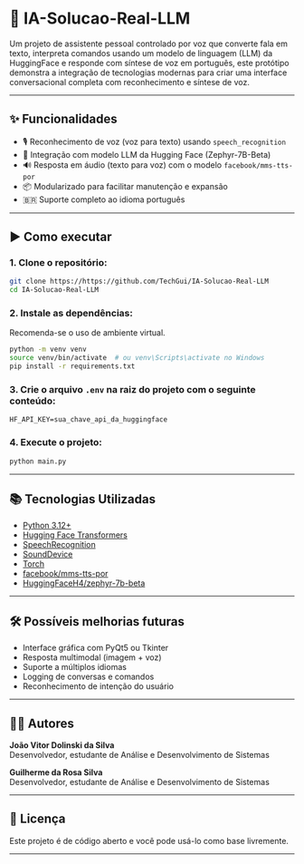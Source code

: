 # 🤖 IA-Solucao-Real-LLM 

Um projeto de assistente pessoal controlado por voz que converte fala em texto, interpreta comandos usando um modelo de linguagem (LLM) da HuggingFace e responde com síntese de voz em português, este protótipo demonstra a integração de tecnologias modernas para criar uma interface conversacional completa com reconhecimento e síntese de voz.

---

## ✨ Funcionalidades

- 🎙️ Reconhecimento de voz (voz para texto) usando `speech_recognition`
- 🧠 Integração com modelo LLM da Hugging Face (Zephyr-7B-Beta)
- 🔊 Resposta em áudio (texto para voz) com o modelo `facebook/mms-tts-por`
- 📦 Modularizado para facilitar manutenção e expansão
- 🇧🇷 Suporte completo ao idioma português

---

## ▶️ Como executar

### 1. Clone o repositório:

```bash
git clone https://https://github.com/TechGui/IA-Solucao-Real-LLM
cd IA-Solucao-Real-LLM
```

### 2. Instale as dependências:

Recomenda-se o uso de ambiente virtual.

```bash
python -m venv venv
source venv/bin/activate  # ou venv\Scripts\activate no Windows
pip install -r requirements.txt
```

### 3. Crie o arquivo `.env` na raiz do projeto com o seguinte conteúdo:

```env
HF_API_KEY=sua_chave_api_da_huggingface
```

### 4. Execute o projeto:

```bash
python main.py
```

---

## 📚 Tecnologias Utilizadas

- [Python 3.12+](https://www.python.org/)
- [Hugging Face Transformers](https://huggingface.co/docs/transformers)
- [SpeechRecognition](https://pypi.org/project/SpeechRecognition/)
- [SoundDevice](https://python-sounddevice.readthedocs.io/)
- [Torch](https://pytorch.org/)
- [facebook/mms-tts-por](https://huggingface.co/facebook/mms-tts-por)
- [HuggingFaceH4/zephyr-7b-beta](https://huggingface.co/HuggingFaceH4/zephyr-7b-beta)

---

## 🛠️ Possíveis melhorias futuras

- Interface gráfica com PyQt5 ou Tkinter
- Resposta multimodal (imagem + voz)
- Suporte a múltiplos idiomas
- Logging de conversas e comandos
- Reconhecimento de intenção do usuário

---

## 👨‍💻 Autores

**João Vitor Dolinski da Silva**  
Desenvolvedor, estudante de Análise e Desenvolvimento de Sistemas

**Guilherme da Rosa Silva**  
Desenvolvedor, estudante de Análise e Desenvolvimento de Sistemas

---

## 📄 Licença

Este projeto é de código aberto e você pode usá-lo como base livremente. 

---
